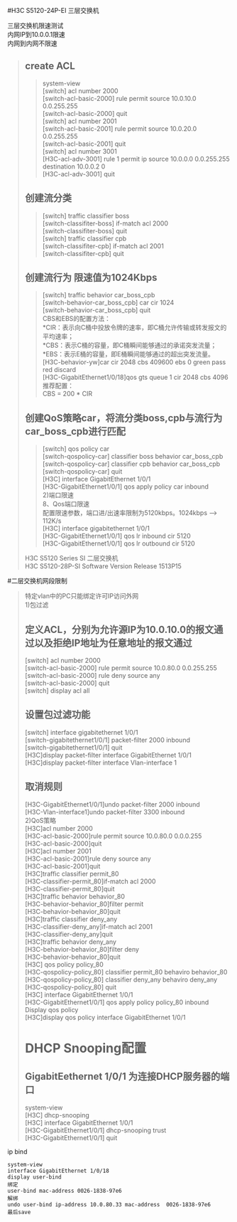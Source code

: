 #H3C S5120-24P-EI 三层交换机  
  
三层交换机限速测试  
内网IP到10.0.0.1限速  
内网到内网不限速  

>## create ACL  
>><switch> system-view  
>>[switch] acl number 2000  
>>[switch-acl-basic-2000] rule permit source 10.0.10.0 0.0.255.255   
>>[switch-acl-basic-2000] quit  
>>[switch] acl number 2001  
>>[switch-acl-basic-2001] rule permit source 10.0.20.0 0.0.255.255  
>>[switch-acl-basic-2001] quit  
>>[switch] acl number 3001  
>>[H3C-acl-adv-3001] rule 1 permit ip source 10.0.0.0 0.0.255.255 destination 10.0.0.2 0  
>>[H3C-acl-adv-3001] quit  
>## 创建流分类  
>>[switch] traffic classifier boss  
>>[switch-classifiter-boss] if-match acl 2000  
>>[switch-classifiter-boss] quit  
>>[switch] traffic classifier cpb  
>>[switch-classifiter-cpb] if-match acl 2001  
>>[switch-classifiter-cpb] quit  
>## 创建流行为 限速值为1024Kbps  
>>[switch] traffic behavior car_boss_cpb  
>>[switch-behavior-car_boss_cpb] car cir 1024   
>>[switch-behavior-car_boss_cpb] quit  
>CBS和EBS的配置方法：  
*CIR：表示向C桶中投放令牌的速率，即C桶允许传输或转发报文的平均速率；  
*CBS：表示C桶的容量，即C桶瞬间能够通过的承诺突发流量；  
*EBS：表示E桶的容量，即E桶瞬间能够通过的超出突发流量。  
>>[H3C-behavior-yw]car cir 2048 cbs 409600 ebs 0 green pass red discard  
>>[H3C-GigabitEthernet1/0/18]qos gts queue 1 cir 2048 cbs 4096  
>推荐配置：  
>>CBS = 200 * CIR  
>## 创建QoS策略car，将流分类boss,cpb与流行为car_boss_cpb进行匹配  
>>[switch] qos policy car  
>>[switch-qospolicy-car] classifier boss behavior car_boss_cpb  
>>[switch-qospolicy-car] classifier cpb behavior car_boss_cpb  
>>[switch-qospolicy-car] quit  
>>[H3C]  interface GigabitEthernet 1/0/1  
>>[H3C-GigabitEthernet1/0/1] qos apply policy car inbound  
2)端口限速  
>8、Qos端口限速  
>配置限速参数，端口进/出速率限制为5120kbps。1024kbps --> 112K/s  
>>[H3C] interface gigabitethernet 1/0/1  
>>[H3C-GigabitEthernet1/0/1] qos lr inbound cir 5120  
>>[H3C-GigabitEthernet1/0/1] qos lr outbound cir 5120  
>  
>H3C S5120 Series SI 二层交换机  
>H3C S5120-28P-SI Software Version Release 1513P15  
>  
#二层交换机网段限制  
>特定vlan中的PC只能绑定许可IP访问外网  
>1)包过滤  
>## 定义ACL，分别为允许源IP为10.0.10.0的报文通过以及拒绝IP地址为任意地址的报文通过  
>[switch] acl number 2000  
>[switch-acl-basic-2000] rule permit source 10.0.80.0 0.0.255.255  
>[switch-acl-basic-2000] rule deny source any  
>[switch-acl-basic-2000] quit  
>[switch] display acl all  
>## 设置包过滤功能  
>[switch] interface gigabitethernet 1/0/1  
>[switch-gigabitethernet1/0/1] packet-filter 2000 inbound  
>[switch-gigabitethernet1/0/1] quit  
>[H3C]display packet-filter interface GigabitEthernet 1/0/1  
>[H3C]display packet-filter interface Vlan-interface 1  
>## 取消规则  
>[H3C-GigabitEthernet1/0/1]undo packet-filter 2000 inbound  
>[H3C-Vlan-interface1]undo packet-filter 3300 inbound  
>2)QoS策略  
>[H3C]acl number 2000  
>[H3C-acl-basic-2000]rule permit source 10.0.80.0 0.0.0.255  
>[H3C-acl-basic-2000]quit  
>[H3C]acl number 2001   
>[H3C-acl-basic-2001]rule deny source any   
>[H3C-acl-basic-2001]quit  
>[H3C]traffic classifier permit_80  
>[H3C-classifier-permit_80]if-match acl 2000  
>[H3C-classifier-permit_80]quit  
>[H3C]traffic behavior behavior_80  
>[H3C-behavior-behavior_80]filter permit  
>[H3C-behavior-behavior_80]quit  
>[H3C]traffic classifier deny_any   
>[H3C-classifier-deny_any]if-match acl 2001  
>[H3C-classifier-deny_any]quit  
>[H3C]traffic behavior deny_any  
>[H3C-behavior-behavior_80]filter deny  
>[H3C-behavior-behavior_80]quit  
>[H3C] qos policy policy_80  
>[H3C-qospolicy-policy_80] classifier permit_80 behaviro behavior_80  
>[H3C-qospolicy-policy_80] classifier deny_any behaviro deny_any  
>[H3C-qospolicy-policy_80] quit  
>[H3C]  interface GigabitEthernet 1/0/1  
>[H3C-GigabitEthernet1/0/1] qos apply policy policy_80 inbound  
>Display qos policy  
>[H3C]display qos policy interface GigabitEthernet 1/0/1  
>  
># DHCP Snooping配置  
>## GigabitEethernet 1/0/1 为连接DHCP服务器的端口  
><H3C> system-view  
>[H3C] dhcp-snooping  
>[H3C] interface  GigabitEthernet 1/0/1  
>[H3C-GigabitEthernet1/0/1] dhcp-snooping trust  
>[H3C-GigabitEthernet1/0/1] quit  

ip bind

    system-view
    interface GigabitEthernet 1/0/18
    display user-bind
    绑定
    user-bind mac-address 0026-1838-97e6
    解绑
    undo user-bind ip-address 10.0.80.33 mac-address  0026-1838-97e6
    最后save

